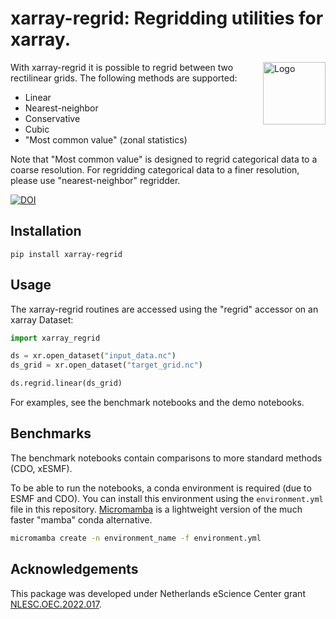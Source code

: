 # xarray-regrid: Regridding utilities for xarray.

<img align="right" width="100" alt="Logo" src="./docs/assets/logo.png">

With xarray-regrid it is possible to regrid between two rectilinear grids. The following methods are supported:
 - Linear
 - Nearest-neighbor
 - Conservative
 - Cubic
 - "Most common value" (zonal statistics)

Note that "Most common value" is designed to regrid categorical data to a coarse resolution. For regridding categorical data to a finer resolution, please use "nearest-neighbor" regridder.

[![DOI](https://zenodo.org/badge/DOI/10.5281/zenodo.10203305.svg)](https://doi.org/10.5281/zenodo.10203305)

## Installation

```console
pip install xarray-regrid
```

## Usage
The xarray-regrid routines are accessed using the "regrid" accessor on an xarray Dataset:
```py
import xarray_regrid

ds = xr.open_dataset("input_data.nc")
ds_grid = xr.open_dataset("target_grid.nc")

ds.regrid.linear(ds_grid)
```

For examples, see the benchmark notebooks and the demo notebooks.

## Benchmarks
The benchmark notebooks contain comparisons to more standard methods (CDO, xESMF).

To be able to run the notebooks, a conda environment is required (due to ESMF and CDO).
You can install this environment using the `environment.yml` file in this repository.
[Micromamba](https://mamba.readthedocs.io/en/latest/user_guide/micromamba.html) is a lightweight version of the much faster "mamba" conda alternative.

```sh
micromamba create -n environment_name -f environment.yml
```

## Acknowledgements

This package was developed under Netherlands eScience Center grant [NLESC.OEC.2022.017](https://research-software-directory.org/projects/excited).
